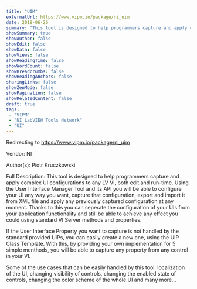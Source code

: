 ```yaml
---
title: "UIM"
externalUrl: https://www.vipm.io/package/ni_uim
date: 2018-06-26
summary: "This tool is designed to help programmers capture and apply complex UI configurations to any LV VI, both edit and run-time."
showSummary: true
showAuthor: false
showEdit: false
showData: false
showViews: false
showReadingTime: false
showWordCount: false
showBreadcrumbs: false
showHeadingAnchors: false
sharingLinks: false
showZenMode: false
showPagination: false
showRelatedContent: false
draft: true
tags:
 - "VIPM"
 - "NI LabVIEW Tools Network"
 - "UI"
---
```


Redirecting to https://www.vipm.io/package/ni_uim

Vendor: NI

Author(s): Piotr Kruczkowski
 
Full Description:
This tool is designed to help programmers capture and apply complex UI configurations to any LV VI, both edit and run-time. Using the User Interface Manager Tool and its API you will be able to configure your UI any way you want, capture that configuration, export and import it from XML file and apply any previously captured configuration at any moment. Thanks to this you can seperate the configuration of your UIs from your application functionality and still be able to achieve any effect you could using standard VI Server methods and properties. 

If the User Interface Property you want to capture is not handled by the standard provided UIPs, you can easily create a new one, using the UIP Class Template. With this, by providing your own implementation for 5 simple menthods, you will be able to capture any property from any control in your VI.

Some of the use cases that can be easily handled by this tool: localization of the UI, changing visibility of controls, changing the enabled state of controls, changing the color scheme of the whole UI and many more...